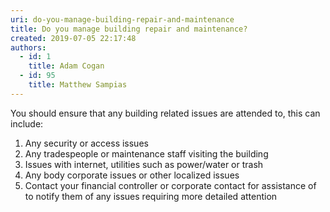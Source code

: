 ```yaml
---
uri: do-you-manage-building-repair-and-maintenance
title: Do you manage building repair and maintenance?
created: 2019-07-05 22:17:48
authors:
  - id: 1
    title: Adam Cogan
  - id: 95
    title: Matthew Sampias
---
```





<span class='intro'> <p class="ssw15-rteElement-P">You should ensure that any building related issues are attended to, this can include&#58;​​<br></p> </span>

<ol><li>Any security or access issues</li><li>Any tradespeople or maintenance staff visiting the building</li><li>Issues with internet, utilities such as power/water or trash</li><li>Any body corporate issues or other localized issues</li><li>Contact your financial controller or corporate contact for assistance of to notify them of any issues requiring more detailed attention</li></ol><br>


